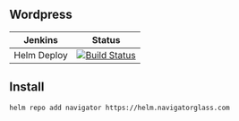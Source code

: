## Wordpress


 Jenkins | Status  
------------ | -------------
Helm Deploy  | [![Build Status](https://jenkins.navigatorglass.com/buildStatus/icon?job=Kubernetes.charts%2Fwordpress)](https://jenkins.navigatorglass.com/view/Kubernetes/job/Kubernetes.charts/job/wordpress/)


## Install 

```
helm repo add navigator https://helm.navigatorglass.com
```



